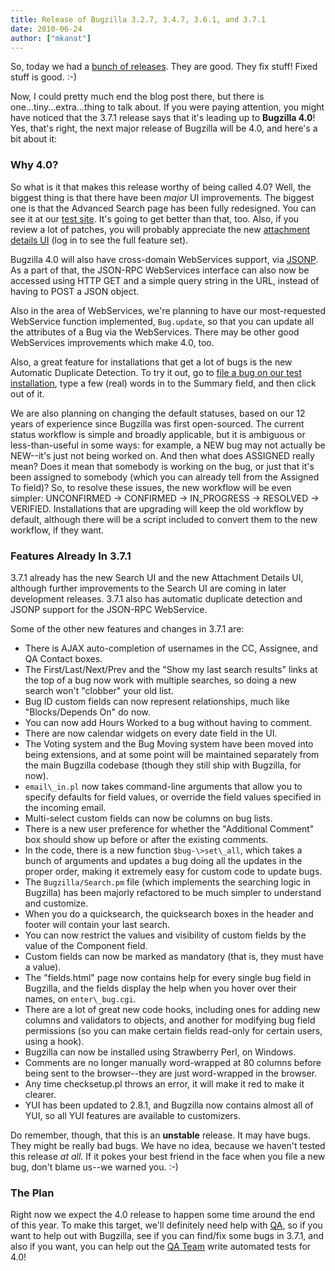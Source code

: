 ```yaml
---
title: Release of Bugzilla 3.2.7, 3.4.7, 3.6.1, and 3.7.1
date: 2010-06-24
author: ["mkanat"]
---
```

So, today we had a [bunch of
releases](http://www.bugzilla.org/news/2010/06/24/release-of-bugzilla-3.2.7-3.4.7-3.6.1-and-3.7.1).
They are good. They fix stuff\! Fixed stuff is good. :-)

Now, I could pretty much end the blog post there, but there is
one...tiny...extra...thing to talk about. If you were paying attention,
you might have noticed that the 3.7.1 release says that it's leading up
to **Bugzilla 4.0**\! Yes, that's right, the next major release of
Bugzilla will be 4.0, and here's a bit about it:

### Why 4.0?

So what is it that makes this release worthy of being called 4.0? Well,
the biggest thing is that there have been *major* UI improvements. The
biggest one is that the Advanced Search page has been fully redesigned.
You can see it at our [test
site](http://landfill.bugzilla.org/bugzilla-tip/query.cgi?format=advanced).
It's going to get better than that, too. Also, if you review a lot of
patches, you will probably appreciate the new [attachment details
UI](https://landfill.bugzilla.org/bugzilla-tip/attachment.cgi?id=3&action=edit)
(log in to see the full feature set).

Bugzilla 4.0 will also have cross-domain WebServices support, via
[JSONP](http://bob.pythonmac.org/archives/2005/12/05/remote-json-jsonp/).
As a part of that, the JSON-RPC WebServices interface can also now be
accessed using HTTP GET and a simple query string in the URL, instead of
having to POST a JSON object.

Also in the area of WebServices, we're planning to have our
most-requested WebService function implemented, `Bug.update`, so that
you can update all the attributes of a Bug via the WebServices. There
may be other good WebServices improvements which make 4.0, too.

Also, a great feature for installations that get a lot of bugs is the
new Automatic Duplicate Detection. To try it out, go to [file a bug on
our test
installation](http://landfill.bugzilla.org/bugzilla-tip/enter_bug.cgi?product=FoodReplicator),
type a few (real) words in to the Summary field, and then click out of
it.

We are also planning on changing the default statuses, based on our 12
years of experience since Bugzilla was first open-sourced. The current
status workflow is simple and broadly applicable, but it is ambiguous or
less-than-useful in some ways: for example, a NEW bug may not actually
be NEW--it's just not being worked on. And then what does ASSIGNED
really mean? Does it mean that somebody is working on the bug, or just
that it's been assigned to somebody (which you can already tell from the
Assigned To field)? So, to resolve these issues, the new workflow will
be even simpler: UNCONFIRMED -\> CONFIRMED -\> IN\_PROGRESS -\> RESOLVED
-\> VERIFIED. Installations that are upgrading will keep the old
workflow by default, although there will be a script included to convert
them to the new workflow, if they want.

### Features Already In 3.7.1

3.7.1 already has the new Search UI and the new Attachment Details UI,
although further improvements to the Search UI are coming in later
development releases. 3.7.1 also has automatic duplicate detection and
JSONP support for the JSON-RPC WebService.

Some of the other new features and changes in 3.7.1 are:

  - There is AJAX auto-completion of usernames in the CC, Assignee, and
    QA Contact boxes.
  - The First/Last/Next/Prev and the "Show my last search results" links
    at the top of a bug now work with multiple searches, so doing a new
    search won't "clobber" your old list.
  - Bug ID custom fields can now represent relationships, much like
    "Blocks/Depends On" do now.
  - You can now add Hours Worked to a bug without having to comment.
  - There are now calendar widgets on every date field in the UI.
  - The Voting system and the Bug Moving system have been moved into
    being extensions, and at some point will be maintained separately
    from the main Bugzilla codebase (though they still ship with
    Bugzilla, for now).
  - `email\_in.pl` now takes command-line
    arguments that allow you to specify defaults for field values, or
    override the field values specified in the incoming email.
  - Multi-select custom fields can now be columns on bug lists.
  - There is a new user preference for whether the "Additional Comment"
    box should show up before or after the existing comments.
  - In the code, there is a new function
    `$bug-\>set\_all`, which takes a bunch of
    arguments and updates a bug doing all the updates in the proper
    order, making it extremely easy for custom code to update bugs.
  - The `Bugzilla/Search.pm` file (which
    implements the searching logic in Bugzilla) has been majorly
    refactored to be much simpler to understand and customize.
  - When you do a quicksearch, the quicksearch boxes in the header and
    footer will contain your last search.
  - You can now restrict the values and visibility of custom fields by
    the value of the Component field.
  - Custom fields can now be marked as mandatory (that is, they must
    have a value).
  - The "fields.html" page now contains help for every single bug field
    in Bugzilla, and the fields display the help when you hover over
    their names, on `enter\_bug.cgi`.
  - There are a lot of great new code hooks, including ones for adding
    new columns and validators to objects, and another for modifying bug
    field permissions (so you can make certain fields read-only for
    certain users, using a hook).
  - Bugzilla can now be installed using Strawberry Perl, on Windows.
  - Comments are no longer manually word-wrapped at 80 columns before
    being sent to the browser--they are just word-wrapped in the
    browser.
  - Any time checksetup.pl throws an error, it will make it red to make
    it clearer.
  - YUI has been updated to 2.8.1, and Bugzilla now contains almost all
    of YUI, so all YUI features are available to customizers.

Do remember, though, that this is an **unstable** release. It may have
bugs. They might be really bad bugs. We have no idea, because we haven't
tested this release *at all*. If it pokes your best friend in the face
when you file a new bug, don't blame us--we warned you. :-)

### The Plan

Right now we expect the 4.0 release to happen some time around the end
of this year. To make this target, we'll definitely need help with
[QA](https://wiki.mozilla.org/Bugzilla:QA), so if you want to help out
with Bugzilla, see if you can find/fix some bugs in 3.7.1, and also if
you want, you can help out the [QA
Team](https://wiki.mozilla.org/Bugzilla:QA) write automated tests for
4.0\!
